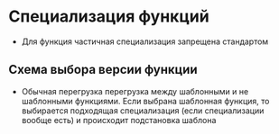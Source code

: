 # Специализация функций
* Для функция частичная специализация запрещена стандартом

## Схема выбора версии функции
* Обычная перегрузка перегрузка между шаблонными и не шаблонными функциями. Если выбрана шаблонная функция, то выбирается подходящая специализация (если специализации вообще есть) и происходит подстановка шаблона